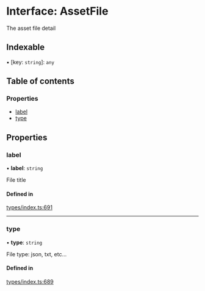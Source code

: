 # Interface: AssetFile

The asset file detail

## Indexable

▪ [key: `string`]: `any`

## Table of contents

### Properties

- [label](AssetFile.md#label)
- [type](AssetFile.md#type)

## Properties

### label

• **label**: `string`

File title

#### Defined in

[types/index.ts:691](https://github.com/nevermined-io/components-catalog/blob/b19d66a/lib/src/types/index.ts#L691)

___

### type

• **type**: `string`

File type: json, txt, etc...

#### Defined in

[types/index.ts:689](https://github.com/nevermined-io/components-catalog/blob/b19d66a/lib/src/types/index.ts#L689)
